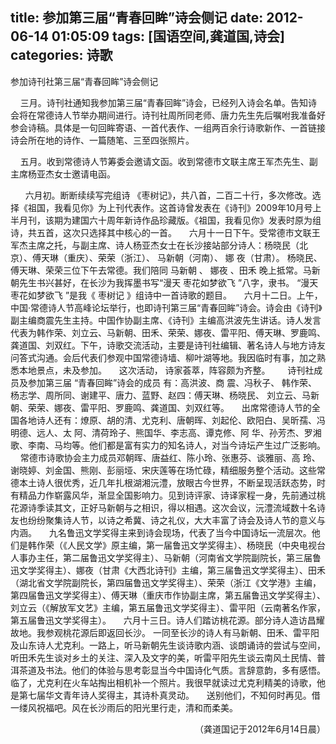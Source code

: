 title: 参加第三届“青春回眸”诗会侧记
date: 2012-06-14 01:05:09
tags: [国语空间,龚道国,诗会]
categories: 诗歌
---
 <p>参加诗刊社第三届“青春回眸”诗会侧记&nbsp;&nbsp;</p> 
 <p>&nbsp;&nbsp;&nbsp; 三月。诗刊社通知我参加第三届“青春回眸”诗会，已经列入诗会名单。告知诗会将在常德诗人节举办期间进行。诗刊社周所同老师、唐力先生先后嘱咐我准备好参会诗稿。具体是一句回眸寄语、一首代表作、一组两百余行诗歌新作、一首链接诗会所在地的诗作、一篇随笔、三至四张照片。</p> 
 <p>&nbsp;&nbsp;&nbsp; 五月。收到常德诗人节筹委会邀请文函。收到常德市文联主席王军杰先生、副主席杨亚杰女士邀请电函。</p> 
   &nbsp;
   &nbsp;
   &nbsp;
    六月初。断断续续写完组诗
   《枣树记》，共八首，二百二十行，多次修改。选择《祖国，我看见你》为上刊代表作。这首诗曾发表在《诗刊》2009年10月号上半月刊，该期为建国六十周年新诗作品珍藏版。《祖国，我看见你》发表时原为组诗，共五首，这次只选择其中核心的一首。
   &nbsp;&nbsp;&nbsp; 六月十一日下午。受常德市文联王军杰主席之托，与副主席、诗人杨亚杰女士在长沙接站部分诗人：杨晓民（北京）、傅天琳（重庆）、荣荣（浙江）、
   马新朝（河南）、
   娜 夜（甘肃）。
   杨晓民、傅天琳、荣荣三位下午去常德。我们陪同
   马新朝
   、
   娜夜
   、田禾
   晚上抵常。马新朝先生书兴甚好，在长沙为我挥墨书写“漫天
   枣花如梦欲飞
   ”八字，隶书。
   “漫天
   枣花如梦欲飞
   ”是我《
   枣树记
   》组诗中一首诗歌的题目。
  &nbsp; &nbsp; 六月十二日。上午，中国&middot;常德诗人节高峰论坛举行，也即诗刊第三届“青春回眸”诗会。诗会由《诗刊》副主编商震先生主持。中国作协副主席、《诗刊》主编高洪波先生讲话。诗人发言代表为韩作荣、刘立云、马新朝、田禾、荣荣、娜夜、雷平阳、傅天琳、罗鹿鸣、龚道国、刘双红。下午，诗歌交流活动，主要是诗刊社编辑、著名诗人与地方诗友问答式沟通。会后代表们参观中国常德诗墙、柳叶湖等地。我因临时有事，加之熟悉本地景点，未及参加。
  &nbsp;&nbsp;&nbsp; 这次活动，
  诗家荟萃，阵容颇为齐整。
 <!-- more --><p style="DispLAY: none">&nbsp;</p> &nbsp;
  &nbsp;
  &nbsp;
   诗刊社成员及参加第三届
  “青春回眸”诗会的成员
  有：高洪波、商 震、冯秋子、
  韩作荣、
  杨志学、周所同、谢建平、唐力、蓝野、赵四：傅天琳、杨晓民、
  刘立云、马新朝、荣荣、娜夜、雷平阳、罗鹿鸣、龚道国、刘双红等。
  &nbsp;&nbsp;&nbsp; 出席常德诗人节的全国各地诗人还有：燎原、胡的清、尤克利、唐朝晖、刘起伦、欧阳白、吴昕孺、冯明德、远人、太&nbsp;阿、清荷玲子、熊国华、李志高、谭克修、阿&nbsp;华、孙芳杰、罗湘歌、李南、马均等。他们都是富有实力的知名诗人，对当今诗坛产生过广泛影响。
  &nbsp;&nbsp;&nbsp; 常德市诗歌协会主力成员邓朝晖、唐益红、陈小玲、张惠芬、谈雅丽、高&nbsp;玲、谢晓婷、刘金国、熊刚、彭丽垭、宋庆莲等在场忙碌，精细服务整个活动。这些常德本土诗人很优秀，近几年扎根湖湘沅澧，放眼古今世界，不断呈现活跃态势，时有精品力作崭露风华，渐显全国影响力。见到诗评家、诗译家程一身，先前通过桃花源诗季读其文，正好马新朝与之相识，得以相遇。这次会议，沅澧流域数十名诗友也纷纷聚集诗人节，以诗之希冀、诗之礼仪，大大丰富了诗会及诗人节的意义与内涵。
  &nbsp;&nbsp;&nbsp; 九名鲁迅文学奖得主来到诗会现场，代表了当今中国诗坛一流层次。他们是韩作荣（《人民文学》原主编，第一届鲁迅文学奖得主）、杨晓民（中央电视台人事办主任，第二届鲁迅文学奖得主）、马新朝（河南省文学院副院长，第三届鲁迅文学奖得主）、娜夜（甘肃《大西北诗刊》主编，第三届鲁迅文学奖得主）、田禾（湖北省文学院副院长，第四届鲁迅文学奖得主）、荣荣（浙江《文学港》主编，第四届鲁迅文学奖得主）、傅天琳（重庆市作协副主席，第五届鲁迅文学奖得主）、刘立云（《解放军文艺》主编，第五届鲁迅文学奖得主）、雷平阳（云南著名作家，第五届鲁迅文学奖得主）。
  &nbsp;&nbsp;&nbsp; 六月十三日。诗人们踏访桃花源。部分诗人造访昌耀故地。我参观桃花源后即返回长沙。
  一同至长沙的诗人有马新朝、田禾、雷平阳及山东诗人尤克利。一路上，听马新朝先生谈诗歌内涵、谈朗诵诗的尝试与空间，听田禾先生谈对乡土的关注、深入及文字的美，听雷平阳先生谈云南风土民情、普洱茶道及书法。他们的体验与思考彰显当今中国诗化气质。言辞意韵，多有感悟。临了，尤克利在火车站掏出相机补一个照片。我很早就读过尤克利精美的诗歌，他是第七届华文青年诗人奖得主，其诗朴真灵动。
  &nbsp;&nbsp;&nbsp; 送别他们，不知何时再见。借一缕风祝福吧。风在长沙雨后的阳光里行走，清和而柔美。
 <p align="right">（龚道国记于2012年6月14日晨）</p> 
